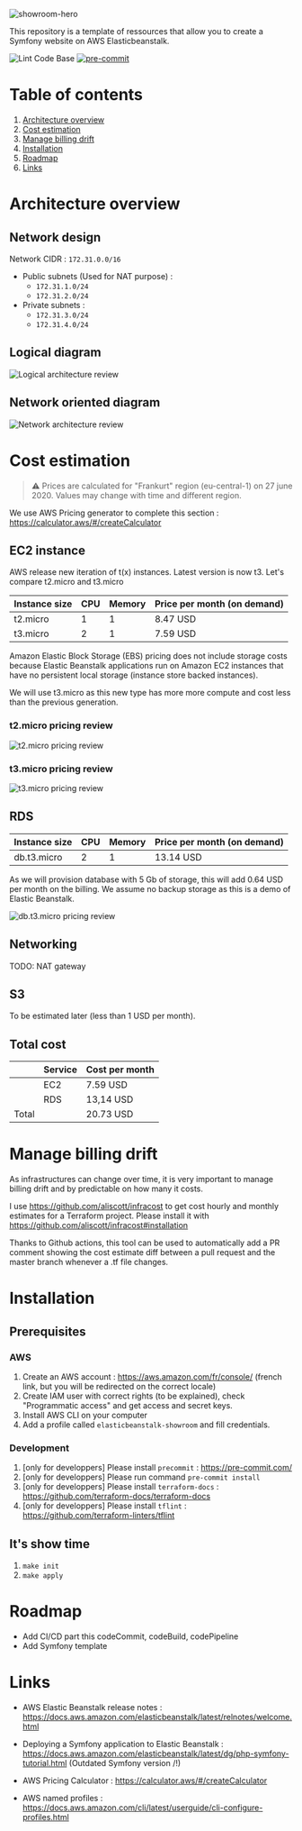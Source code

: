![showroom-hero](docs/elasticbeanstalk-showroom-hero.png)

This repository is a template of ressources that allow you to create a Symfony website on AWS Elasticbeanstalk.

![Lint Code Base](https://github.com/jeremychauvet/elasticbeanstalk-showroom/workflows/Lint%20Code%20Base/badge.svg)
[![pre-commit](https://img.shields.io/badge/pre--commit-enabled-brightgreen?logo=pre-commit&logoColor=white)](https://github.com/pre-commit/pre-commit)

# Table of contents
1. [Architecture overview](#architecture)
2. [Cost estimation](#cost-estimation)
3. [Manage billing drift](#billing-drift)
4. [Installation](#installation)
5. [Roadmap](#roadmap)
6. [Links](#links)

<a name="architecture"></a>
# Architecture overview

## Network design

Network CIDR : `172.31.0.0/16`

* Public subnets (Used for NAT purpose) : 
  * `172.31.1.0/24`
  * `172.31.2.0/24`
* Private subnets : 
  * `172.31.3.0/24`
  * `172.31.4.0/24`  

## Logical diagram
![Logical architecture review](docs/architecture/logical.png)

## Network oriented diagram
![Network architecture review](docs/architecture/network.png)

<a name="cost-estimation"></a>
# Cost estimation 
> :warning: Prices are calculated for "Frankurt" region (eu-central-1) on 27 june 2020. Values may change with time and different region.

We use AWS Pricing generator to complete this section : https://calculator.aws/#/createCalculator

## EC2 instance
AWS release new iteration of t(x) instances. Latest version is now t3. Let's compare t2.micro and t3.micro

| Instance size | CPU | Memory | Price per month (on demand) |
|---------------|-----|--------|-----------------------------|
| t2.micro      | 1   | 1      | 8.47 USD                    |
| t3.micro      | 2   | 1      | 7.59 USD                    |

Amazon Elastic Block Storage (EBS) pricing does not include storage costs because Elastic Beanstalk applications run on Amazon EC2 instances that have no persistent local storage (instance store backed instances).

We will use t3.micro as this new type has more more compute and cost less than the previous generation.

### t2.micro pricing review
![t2.micro pricing review](docs/pricing/ec2/t2.micro.png)
### t3.micro pricing review
![t3.micro pricing review](docs/pricing/ec2/t3.micro.png)

## RDS
| Instance size    | CPU | Memory | Price per month (on demand) |
|------------------|-----|--------|-----------------------------|
| db.t3.micro      | 2   | 1      | 13.14 USD                   |

As we will provision database with 5 Gb of storage, this will add 0.64 USD per month on the billing. We assume no backup storage as this is a demo of Elastic Beanstalk.

![db.t3.micro pricing review](docs/pricing/rds/db.t3.micro.png)

## Networking

TODO: NAT gateway

## S3
To be estimated later (less than 1 USD per month).

## Total cost
|       | Service | Cost per month |
|-------|---------|----------------|
|       | EC2     | 7.59 USD       |
|       | RDS     | 13,14 USD      |
| Total |         | 20.73 USD      |

<a name="billing-drift"></a>
# Manage billing drift
As infrastructures can change over time, it is very important to manage billing drift and by predictable on how many it costs.

I use https://github.com/aliscott/infracost to get cost hourly and monthly estimates for a Terraform project.
Please install it with https://github.com/aliscott/infracost#installation

Thanks to Github actions, this tool can be used to automatically add a PR comment showing the cost estimate diff between a pull request and the master branch whenever a .tf file changes.

<a name="installation"></a>
# Installation

## Prerequisites

### AWS
1. Create an AWS account : https://aws.amazon.com/fr/console/ (french link, but you will be redirected on the correct locale)
2. Create IAM user with correct rights (to be explained), check "Programmatic access" and get access and secret keys.
3. Install AWS CLI on your computer
4. Add a profile called `elasticbeanstalk-showroom` and fill credentials.

### Development
1. [only for developpers] Please install `precommit` : https://pre-commit.com/
2. [only for developpers] Please run command `pre-commit install`
3. [only for developpers] Please install `terraform-docs` : https://github.com/terraform-docs/terraform-docs
3. [only for developpers] Please install `tflint` : https://github.com/terraform-linters/tflint

## It's show time
1. `make init`
2. `make apply`

<a name="roadmap"></a>
# Roadmap
* Add CI/CD part this codeCommit, codeBuild, codePipeline 
* Add Symfony template


<a name="links"></a>
# Links
* AWS Elastic Beanstalk release notes : https://docs.aws.amazon.com/elasticbeanstalk/latest/relnotes/welcome.html

* Deploying a Symfony application to Elastic Beanstalk : https://docs.aws.amazon.com/elasticbeanstalk/latest/dg/php-symfony-tutorial.html (Outdated Symfony version /!\)

* AWS Pricing Calculator : https://calculator.aws/#/createCalculator

* AWS named profiles : https://docs.aws.amazon.com/cli/latest/userguide/cli-configure-profiles.html
